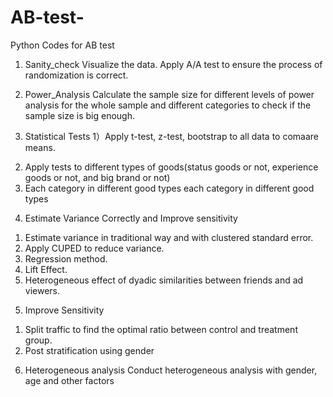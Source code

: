 # AB-test-
Python Codes for AB test
1. Sanity_check 
Visualize the data. Apply  A/A test to ensure the process of randomization is correct.
 
2. Power_Analysis
Calculate the sample size for different levels of power analysis for the whole sample  and different categories to check if the sample size is big enough.

3. Statistical Tests
1）Apply t-test, z-test, bootstrap to all data to comaare means. 
2) Apply tests to different types of goods(status goods or not, experience goods or not, and big brand or not)
3) Each category in different good types each category in different good types

4. Estimate Variance Correctly and Improve sensitivity
1) Estimate variance in traditional way and with clustered standard error.
2) Apply CUPED to reduce variance. 
3) Regression method. 
4) Lift Effect.
5) Heterogeneous effect of dyadic similarities between friends and ad viewers.

5. Improve Sensitivity
1) Split traffic to find the optimal ratio between control and treatment group. 
2) Post stratification using gender

6. Heterogeneous analysis
Conduct heterogeneous analysis with gender, age and other factors

